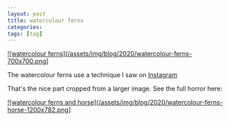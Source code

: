 ```yaml
---
layout: post
title: watercolour ferns
categories:
tags: [tag]
---
```


[![watercolour ferns](/assets/img/blog/2020/watercolour-ferns-700x700.png](/assets/img/blog/2020/watercolour-ferns-700x700.png)]

The watercolour ferns use a technique I saw on [Instagram](https://www.instagram.com/p/B_NkoNGFHTv/)

That's the nice part cropped from a larger image. See the full horror here:

[![watercolour ferns and horse](/assets/img/blog/2020/watercolour-ferns-horse-1200x782.png](/assets/img/blog/2020/watercolour-ferns-horse-1200x782.png)]
